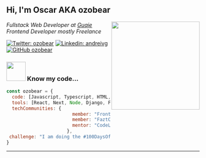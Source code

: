 <h2> Hi, I'm Oscar AKA ozobear</h2>
<img align='right' src="https://media.giphy.com/media/USV0ym3bVWQJJmNu3N/giphy.gif" width="230">
<p><em>Fullstack Web Developer at <a href="http://www.guaje.mx">Guaje</a></br>Frontend Developer mostly Freelance 
</em></p>

[![Twitter: ozobear](https://img.shields.io/twitter/follow/ozobear?style=social)](https://twitter.com/ozobear)
[![Linkedin: andreivg](https://img.shields.io/badge/-oscar-blue?style=flat-square&logo=Linkedin&logoColor=white&link=https://www.linkedin.com/in/andreivg/)](https://www.linkedin.com/in/andreivg/)
[![GitHub ozobear](https://img.shields.io/github/followers/ozobear?label=follow&style=social)](https://github.com/ozobear)


### <img src="https://media.giphy.com/media/ynaCWB9soHk1a/giphy.gif" width="50"> Know my code...  

```javascript
const ozobear = {
  code: [Javascript, Typescript, HTML, CSS, Python],
  tools: [React, Next, Node, Django, Firebase, Figma],
  techCommunities: {
                        member: "FrontendCafé",
                        member: "FaztCode",
                        mentor: "CodeLiners"
                      },
 challenge: "I am doing the #100DaysOfCode challenge focused on react, typescript and cloud"
}
```
---
